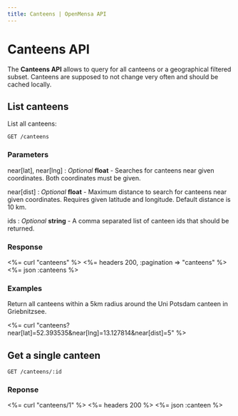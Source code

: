 ```yaml
---
title: Canteens | OpenMensa API
---
```


# Canteens API

The **Canteens API** allows to query for all canteens or a geographical filtered subset. Canteens are supposed to not change very often and should be cached locally.

## List canteens

List all canteens:

	GET /canteens

### Parameters

near[lat], near[lng]
: _Optional_ **float** - Searches for canteens near given coordinates. Both coordinates must be given.

near[dist]
: _Optional_ **float** - Maximum distance to search for canteens near given coordinates. Requires given latitude and longitude. Default distance is 10 km.

ids
: _Optional_ **string** - A comma separated list of canteen ids that should be returned.

### Response

<%= curl "canteens" %>
<%= headers 200, :pagination => "canteens" %>
<%= json :canteens %>

### Examples

Return all canteens within a 5km radius around the Uni Potsdam canteen in Griebnitzsee.

<%= curl "canteens?near[lat]=52.393535&near[lng]=13.127814&near[dist]=5" %>

## Get a single canteen

	GET /canteens/:id

### Reponse

<%= curl "canteens/1" %>
<%= headers 200 %>
<%= json :canteen %>
